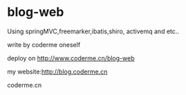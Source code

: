 blog-web
========
Using springMVC,freemarker,ibatis,shiro, activemq and etc..

write by coderme oneself

deploy on http://www.coderme.cn/blog-web

my website:http://blog.coderme.cn


coderme.cn
